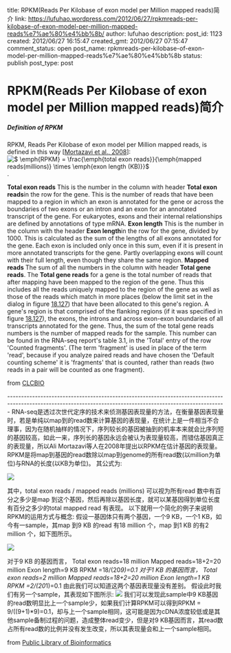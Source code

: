 title: RPKM(Reads Per Kilobase of exon model per Million mapped reads)简介
link: https://lufuhao.wordpress.com/2012/06/27/rpkmreads-per-kilobase-of-exon-model-per-million-mapped-reads%e7%ae%80%e4%bb%8b/
author: lufuhao
description: 
post_id: 1123
created: 2012/06/27 16:15:47
created_gmt: 2012/06/27 07:15:47
comment_status: open
post_name: rpkmreads-per-kilobase-of-exon-model-per-million-mapped-reads%e7%ae%80%e4%bb%8b
status: publish
post_type: post

# RPKM(Reads Per Kilobase of exon model per Million mapped reads)简介

##### Definition of RPKM

RPKM, Reads Per Kilobase of exon model per Million mapped reads, is defined in this way [[Mortazavi et al., 2008](http://www.clcbio.com/index.php?id=1330&manual=Bibliography.html#Mortazavi2008)]: ![$ \\emph{RPKM} = \\frac{\\emph{total exon reads}}{\\emph{mapped reads\(millions\)} \\times \\emph{exon length \(KB\)}}$](http://www.clcbio.com/manual/genomics/img79.gif) .

**Total exon reads**
    This is the number in the column with header **Total exon reads**in the row for the gene. This is the number of reads that have been mapped to a region in which an exon is annotated for the gene or across the boundaries of two exons or an intron and an exon for an annotated transcript of the gene. For eukaryotes, exons and their internal relationships are defined by annotations of type mRNA.
**Exon length**
    This is the number in the column with the header **Exon length**in the row for the gene, divided by 1000. This is calculated as the sum of the lengths of all exons annotated for the gene. Each exon is included only once in this sum, even if it is present in more annotated transcripts for the gene. Partly overlapping exons will count with their full length, even though they share the same region.
**Mapped reads**
    The sum of all the numbers in the column with header **Total gene reads**. The **Total gene reads** for a gene is the total number of reads that after mapping have been mapped to the region of the gene. Thus this includes all the reads uniquely mapped to the region of the gene as well as those of the reads which match in more places (below the limit set in the dialog in figure [18.127](http://www.clcbio.com/index.php?id=1330&manual=Defining_reference_genome_mapping_settings.html#fig:mrna_seq_step2)) that have been allocated to this gene's region. A gene's region is that comprised of the flanking regions (if it was specified in figure [18.127](http://www.clcbio.com/index.php?id=1330&manual=Defining_reference_genome_mapping_settings.html#fig:mrna_seq_step2)), the exons, the introns and across exon-exon boundaries of all transcripts annotated for the gene. Thus, the sum of the total gene reads numbers is the number of mapped reads for the sample. This number can be found in the RNA-seq report's table 3.1, in the 'Total' entry of the row 'Counted fragments'. (The term 'fragment' is used in place of the term 'read', because if you analyze paired reads and have chosen the 'Default counting scheme' it is 'fragments' that is counted, rather than reads (two reads in a pair will be counted as one fragment).
    

from [CLCBIO](http://www.clcbio.com/manual/genomics/Definition_RPKM.html)

\------------------------------------------------------------------------------------------------------------------------------------------------------------- RNA-seq是透过次世代定序的技术来侦测基因表现量的方法，在衡量基因表现量时，若是单纯以map到的read数来计算基因的表现量，在统计上是一件相当不合理事，因为在随机抽样的情况下，序列较长的基因被抽到的机率本来就会比序列短的基因较高，如此一来，序列长的基因永远会被认为表现量较高，而错估基因真正的表现量，所以Ali Mortazavi等人在2008年提出以RPKM在估计基因的表现量。 RPKM是将map到基因的read数除以map到genome的所有read数(以million为单位)与RNA的长度(以KB为单位)。 其公式为: 

![](http://lufuhao.files.wordpress.com/2012/06/01.png?w=300)

其中，total exon reads / mapped reads (millions) 可以视为所有read 数中有百分之多少是map 到这个基因，然后再除以基因长度，就可以某基因得到单位长度有百分之多少的total mapped read 有表现。 以下就用一个简化的例子来说明RPKM的运用方式与概念: 假设一基因体只有两个基因，一个9 KB，一个1 KB，如今有一sample，其map 到9 KB 的read 有18 million 个，map 到1 KB 的有2 million 个，如下图所示。 

![](http://lufuhao.files.wordpress.com/2012/06/02.png?w=300)

对于9 KB 的基因而言， Total exon reads=18 million Mapped reads=18+2=20 million Exon length=9 KB RPKM =18/(20*9)=0.1 对于1 KB 的基因而言， Total exon reads=2 million Mapped reads=18+2=20 million Exon length=1 KB RPKM =2/(20*1)=0.1 由此我们可以知道这两个基因表现量没有差别。 假设此时我们有另一个sample，其表现如下图所示: ![](http://lufuhao.files.wordpress.com/2012/06/03.png?w=300) 我们可以发现此sample中9 KB基因的read数明显比上一个sample少，如果我们计算RPKM可以得到RPKM = 9/((9+1)*9)=0.1，却与上一个sample相同，这可能是因为cDNA浓度较低或是其他sample备制过程的问题，造成整体read变少，但是对9 KB基因而言，其read数占所有read数的比例并没有发生改变，所以其表现量会和上一个sample相同。 

from [Public Library of Bioinformatics](http://www.plob.org/2011/10/24/294.html)